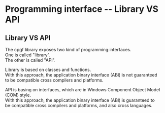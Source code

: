 <!--notoc-->
# Programming interface -- Library VS API

## Library VS API

The cpgf library exposes two kind of programming interfaces.  
One is called "library".  
The other is called "API".

Library is based on classes and functions.  
With this approach, the application binary interface (ABI) is not guaranteed to be compatible cross compilers and platforms.

API is basing on interfaces, which are in Windows Component Object Model (COM) style.  
With this approach, the application binary interface (ABI) is guaranteed to be compatible cross compilers and platforms, and also cross languages.
